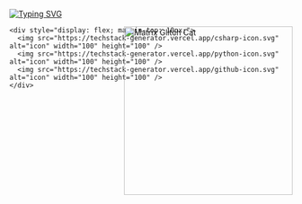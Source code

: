 [![Typing SVG](https://readme-typing-svg.demolab.com?font=Fira+Code&weight=700&size=22&duration=7000&pause=1000&color=29AA60&width=435&lines=Software+devoloper+of+the+future)](https://git.io/typing-svg)
<div style="position: relative;">
  <img align="right" src="https://media.giphy.com/media/wwg1suUiTbCY8H8vIA/giphy-downsized.gif" width="300" height="300" alt="Matrix Glitch Cat" style="position: absolute; top:0; right:0;">
  <div>
    
    <div style="display: flex; margin-top: 10px;">
      <img src="https://techstack-generator.vercel.app/csharp-icon.svg" alt="icon" width="100" height="100" />
      <img src="https://techstack-generator.vercel.app/python-icon.svg" alt="icon" width="100" height="100" />
      <img src="https://techstack-generator.vercel.app/github-icon.svg" alt="icon" width="100" height="100" />
    </div>
  </div>
</div>
